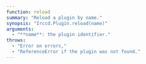 ```yaml
---
function: reload
summary: "Reload a plugin by name."
synopsis: "Irccd.Plugin.reload(name)"
arguments:
  - "**name**: the plugin identifier."
throws:
  - "Error on errors,"
  - "ReferenceError if the plugin was not found."
---
```

